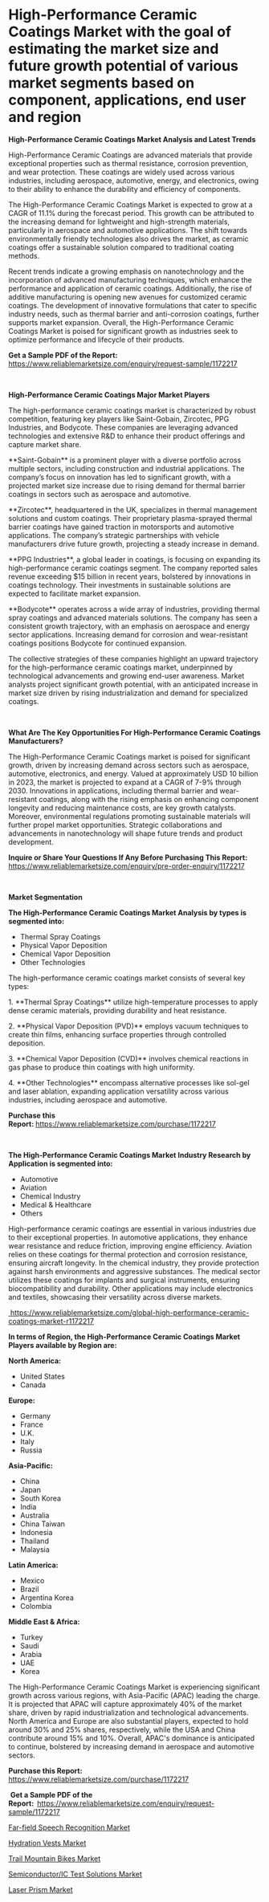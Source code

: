 <p><h1>High-Performance Ceramic Coatings Market with the goal of estimating the market size and future growth potential of various market segments based on component, applications, end user and region</h1></p><p><strong>High-Performance Ceramic Coatings Market Analysis and Latest Trends</strong></p>
<p><p>High-Performance Ceramic Coatings are advanced materials that provide exceptional properties such as thermal resistance, corrosion prevention, and wear protection. These coatings are widely used across various industries, including aerospace, automotive, energy, and electronics, owing to their ability to enhance the durability and efficiency of components.</p><p>The High-Performance Ceramic Coatings Market is expected to grow at a CAGR of 11.1% during the forecast period. This growth can be attributed to the increasing demand for lightweight and high-strength materials, particularly in aerospace and automotive applications. The shift towards environmentally friendly technologies also drives the market, as ceramic coatings offer a sustainable solution compared to traditional coating methods.</p><p>Recent trends indicate a growing emphasis on nanotechnology and the incorporation of advanced manufacturing techniques, which enhance the performance and application of ceramic coatings. Additionally, the rise of additive manufacturing is opening new avenues for customized ceramic coatings. The development of innovative formulations that cater to specific industry needs, such as thermal barrier and anti-corrosion coatings, further supports market expansion. Overall, the High-Performance Ceramic Coatings Market is poised for significant growth as industries seek to optimize performance and lifecycle of their products.</p></p>
<p><strong>Get a Sample PDF of the Report:&nbsp;</strong> <a href="https://www.reliablemarketsize.com/enquiry/request-sample/1172217?utm_campaign=1133&utm_medium=2&utm_source=Github&utm_content=ia&utm_term=01102024&utm_id=high-performance-ceramic-coatings">https://www.reliablemarketsize.com/enquiry/request-sample/1172217</a></p>
<p>&nbsp;</p>
<p><strong>High-Performance Ceramic Coatings Major Market Players</strong></p>
<p><p>The high-performance ceramic coatings market is characterized by robust competition, featuring key players like Saint-Gobain, Zircotec, PPG Industries, and Bodycote. These companies are leveraging advanced technologies and extensive R&D to enhance their product offerings and capture market share.</p><p>**Saint-Gobain** is a prominent player with a diverse portfolio across multiple sectors, including construction and industrial applications. The company’s focus on innovation has led to significant growth, with a projected market size increase due to rising demand for thermal barrier coatings in sectors such as aerospace and automotive.</p><p>**Zircotec**, headquartered in the UK, specializes in thermal management solutions and custom coatings. Their proprietary plasma-sprayed thermal barrier coatings have gained traction in motorsports and automotive applications. The company’s strategic partnerships with vehicle manufacturers drive future growth, projecting a steady increase in demand.</p><p>**PPG Industries**, a global leader in coatings, is focusing on expanding its high-performance ceramic coatings segment. The company reported sales revenue exceeding $15 billion in recent years, bolstered by innovations in coatings technology. Their investments in sustainable solutions are expected to facilitate market expansion.</p><p>**Bodycote** operates across a wide array of industries, providing thermal spray coatings and advanced materials solutions. The company has seen a consistent growth trajectory, with an emphasis on aerospace and energy sector applications. Increasing demand for corrosion and wear-resistant coatings positions Bodycote for continued expansion.</p><p>The collective strategies of these companies highlight an upward trajectory for the high-performance ceramic coatings market, underpinned by technological advancements and growing end-user awareness. Market analysts project significant growth potential, with an anticipated increase in market size driven by rising industrialization and demand for specialized coatings.</p></p>
<p>&nbsp;</p>
<p><strong>What Are The Key Opportunities For High-Performance Ceramic Coatings Manufacturers?</strong></p>
<p><p>The High-Performance Ceramic Coatings market is poised for significant growth, driven by increasing demand across sectors such as aerospace, automotive, electronics, and energy. Valued at approximately USD 10 billion in 2023, the market is projected to expand at a CAGR of 7-9% through 2030. Innovations in applications, including thermal barrier and wear-resistant coatings, along with the rising emphasis on enhancing component longevity and reducing maintenance costs, are key growth catalysts. Moreover, environmental regulations promoting sustainable materials will further propel market opportunities. Strategic collaborations and advancements in nanotechnology will shape future trends and product development.</p></p>
<p><strong>Inquire or Share Your Questions If Any Before Purchasing This Report:</strong> <a href="https://www.reliablemarketsize.com/enquiry/pre-order-enquiry/1172217?utm_campaign=1133&utm_medium=2&utm_source=Github&utm_content=ia&utm_term=01102024&utm_id=high-performance-ceramic-coatings">https://www.reliablemarketsize.com/enquiry/pre-order-enquiry/1172217</a></p>
<p>&nbsp;</p>
<p><strong>Market Segmentation</strong></p>
<p><strong>The High-Performance Ceramic Coatings Market Analysis by types is segmented into:</strong></p>
<p><ul><li>Thermal Spray Coatings</li><li>Physical Vapor Deposition</li><li>Chemical Vapor Deposition</li><li>Other Technologies</li></ul></p>
<p><p>The high-performance ceramic coatings market consists of several key types: </p><p>1. **Thermal Spray Coatings** utilize high-temperature processes to apply dense ceramic materials, providing durability and heat resistance. </p><p>2. **Physical Vapor Deposition (PVD)** employs vacuum techniques to create thin films, enhancing surface properties through controlled deposition. </p><p>3. **Chemical Vapor Deposition (CVD)** involves chemical reactions in gas phase to produce thin coatings with high uniformity. </p><p>4. **Other Technologies** encompass alternative processes like sol-gel and laser ablation, expanding application versatility across various industries, including aerospace and automotive.</p></p>
<p><strong>Purchase this Report:&nbsp;</strong><a href="https://www.reliablemarketsize.com/purchase/1172217?utm_campaign=1133&utm_medium=2&utm_source=Github&utm_content=ia&utm_term=01102024&utm_id=high-performance-ceramic-coatings">https://www.reliablemarketsize.com/purchase/1172217</a></p>
<p>&nbsp;</p>
<p><strong>The High-Performance Ceramic Coatings Market Industry Research by Application is segmented into:</strong></p>
<p><ul><li>Automotive</li><li>Aviation</li><li>Chemical Industry</li><li>Medical & Healthcare</li><li>Others</li></ul></p>
<p><p>High-performance ceramic coatings are essential in various industries due to their exceptional properties. In automotive applications, they enhance wear resistance and reduce friction, improving engine efficiency. Aviation relies on these coatings for thermal protection and corrosion resistance, ensuring aircraft longevity. In the chemical industry, they provide protection against harsh environments and aggressive substances. The medical sector utilizes these coatings for implants and surgical instruments, ensuring biocompatibility and durability. Other applications may include electronics and textiles, showcasing their versatility across diverse markets.</p></p>
<p><a href="https://www.reliablemarketsize.com/global-high-performance-ceramic-coatings-market-r1172217?utm_campaign=1133&utm_medium=2&utm_source=Github&utm_content=ia&utm_term=01102024&utm_id=high-performance-ceramic-coatings">&nbsp;https://www.reliablemarketsize.com/global-high-performance-ceramic-coatings-market-r1172217</a></p>
<p><strong>In terms of Region, the High-Performance Ceramic Coatings Market Players available by Region are:</strong></p>
<p>
    <p> <strong> North America: </strong>
        <ul>
            <li>United States</li>
            <li>Canada</li>
        </ul>
        </p> 
    <p> <strong> Europe: </strong>
        <ul>
            <li>Germany</li>
            <li>France</li>
            <li>U.K.</li>
            <li>Italy</li>
            <li>Russia</li>
        </ul>
        </p> 
    <p> <strong> Asia-Pacific: </strong>
        <ul>
            <li>China</li>
            <li>Japan</li>
            <li>South Korea</li>
            <li>India</li>
            <li>Australia</li>
            <li>China Taiwan</li>
            <li>Indonesia</li>
            <li>Thailand</li>
            <li>Malaysia</li>
        </ul>
        </p> 
    <p> <strong> Latin America: </strong>
        <ul>
            <li>Mexico</li>
            <li>Brazil</li>
            <li>Argentina Korea</li>
            <li>Colombia</li>
        </ul>
        </p> 
    <p> <strong> Middle East & Africa: </strong>
        <ul>
            <li>Turkey</li>
            <li>Saudi</li>
            <li>Arabia</li>
            <li>UAE</li>
            <li>Korea</li>
        </ul>
    </p>
    </p>
<p><p>The High-Performance Ceramic Coatings Market is experiencing significant growth across various regions, with Asia-Pacific (APAC) leading the charge. It is projected that APAC will capture approximately 40% of the market share, driven by rapid industrialization and technological advancements. North America and Europe are also substantial players, expected to hold around 30% and 25% shares, respectively, while the USA and China contribute around 15% and 10%. Overall, APAC's dominance is anticipated to continue, bolstered by increasing demand in aerospace and automotive sectors.</p></p>
<p><strong>Purchase this Report: </strong><a href="https://www.reliablemarketsize.com/purchase/1172217?utm_campaign=1133&utm_medium=2&utm_source=Github&utm_content=ia&utm_term=01102024&utm_id=high-performance-ceramic-coatings">https://www.reliablemarketsize.com/purchase/1172217</a></p>
<p>&nbsp;<strong>Get a Sample PDF of the Report:&nbsp;&nbsp;</strong><a href="https://www.reliablemarketsize.com/enquiry/request-sample/1172217?utm_campaign=1133&utm_medium=2&utm_source=Github&utm_content=ia&utm_term=01102024&utm_id=high-performance-ceramic-coatings">https://www.reliablemarketsize.com/enquiry/request-sample/1172217</a></p>
<p><strong></strong></p>
<p><p><a href="https://issuu.com/reportprime-2/docs/far-field-speech-recognition-market_778fc8407b5f4a?utm_campaign=1133&utm_medium=2&utm_source=Github&utm_content=ia&utm_term=01102024&utm_id=high-performance-ceramic-coatings">Far-field Speech Recognition Market</a></p><p><a href="https://www.linkedin.com/pulse/hydration-vests-market-outlook-share-analysis-growth-m5qjc?utm_campaign=1133&utm_medium=2&utm_source=Github&utm_content=ia&utm_term=01102024&utm_id=high-performance-ceramic-coatings">Hydration Vests Market</a></p><p><a href="https://www.linkedin.com/pulse/trail-mountain-bikes-market-outlook-forecast-from-2024-cqq2c?utm_campaign=1133&utm_medium=2&utm_source=Github&utm_content=ia&utm_term=01102024&utm_id=high-performance-ceramic-coatings">Trail Mountain Bikes Market</a></p><p><a href="https://issuu.com/reportprime-2/docs/semiconductoric-test-solutions-mark_06765a9ff99dfc?utm_campaign=1133&utm_medium=2&utm_source=Github&utm_content=ia&utm_term=01102024&utm_id=high-performance-ceramic-coatings">Semiconductor/IC Test Solutions Market</a></p><p><a href="https://www.linkedin.com/pulse/laser-prism-market-share-size-trends-industry-analysis-report-5jvxe?utm_campaign=1133&utm_medium=2&utm_source=Github&utm_content=ia&utm_term=01102024&utm_id=high-performance-ceramic-coatings">Laser Prism Market</a></p></p>